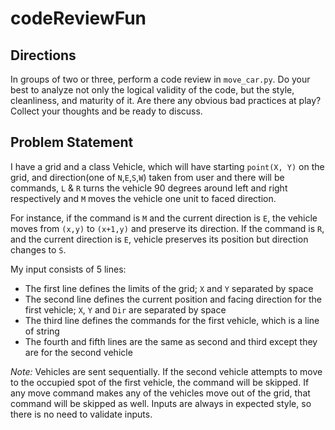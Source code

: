 # codeReviewFun

## Directions

In groups of two or three, perform a code review in `move_car.py`. Do your best to analyze not only the logical validity of the code, but the style, cleanliness, and maturity of it. Are there any obvious bad practices at play? Collect your thoughts and be ready to discuss.

## Problem Statement

I have a grid and a class Vehicle, which will have starting `point(X, Y)` on the grid, and direction(one of `N`,`E`,`S`,`W`) taken from user and there will be commands, `L` & `R` turns the vehicle 90 degrees around left and right respectively and `M` moves the vehicle one unit to faced direction.

For instance, if the command is `M` and the current direction is `E`, the vehicle moves from `(x,y)` to `(x+1,y)` and preserve its direction.
If the command is `R`, and the current direction is `E`, vehicle preserves its position but direction changes to `S`.

My input consists of 5 lines:

 * The first line defines the limits of the grid; `X` and `Y` separated by space
 * The second line defines the current position and facing direction for the first vehicle; `X`, `Y` and `Dir` are separated by space
 * The third line defines the commands for the first vehicle, which is a line of string
 * The fourth and fifth lines are the same as second and third except they are for the second vehicle

*Note:* Vehicles are sent sequentially. If the second vehicle attempts to move to the occupied spot of the first vehicle, the command will be skipped. If any move command makes any of the vehicles move out of the grid, that command will be skipped as well. Inputs are always in expected style, so there is no need to validate inputs.
